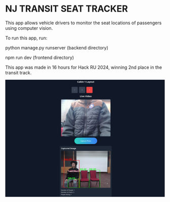 # NJ TRANSIT SEAT TRACKER

This app allows vehicle drivers to monitor the seat locations of passengers using computer vision.

To run this app, run:

python manage.py runserver (backend directory)

npm run dev (frontend directory)


This app was made in 16 hours for Hack RU 2024, winning 2nd place in the transit track.


![screenshot](media/test.png)
